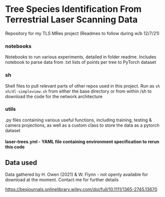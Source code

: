 # Tree Species Identification From Terrestrial Laser Scanning Data
Repository for my TLS MRes project
(Readmes to follow during w/b 12/7/21)

### notebooks
Notebooks to run various experiments, detailed in folder readme. Includes notebook to parse data from .txt lists of points per tree to PyTorch dataset

### sh
Shell files to pull relevant parts of other repos used in this project. Run as 
`sh sh/dl-simpleview.sh`
from either the base directory or from within /sh to download the code for the network architecture

### utils
.py files containing various useful functions, including training, testing & camera projections, as well as a custom class to store the data as a pytorch dataset


#### laser-trees.yml - YAML file containing environment specification to rerun this code


## Data used

Data gathered by H. Owen (2021) & W. Flynn  - not openly available for download at the moment. Contact me for further details

https://besjournals.onlinelibrary.wiley.com/doi/full/10.1111/1365-2745.13670
